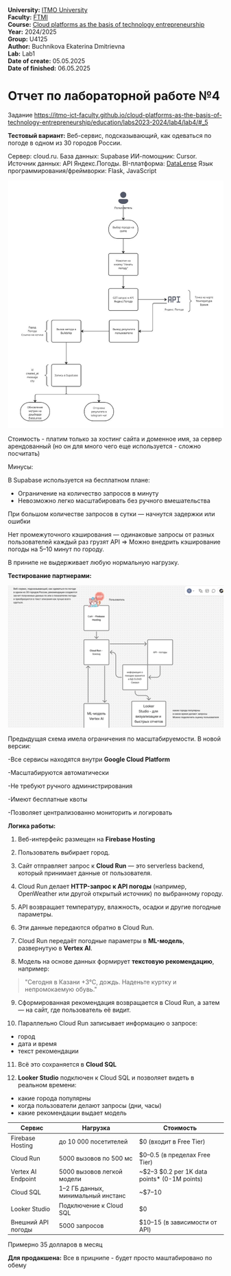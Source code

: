 <b>University:</b> [ITMO University](https://itmo.ru/ru/) <br>
<b>Faculty:</b> [FTMI](https://ftmi.itmo.ru) <br>
<b>Course:</b> [Cloud platforms as the basis of technology entrepreneurship](https://itmo-ict-faculty.github.io/cloud-platforms-as-the-basis-of-technology-entrepreneurship/) <br>
<b>Year:</b> 2024/2025 <br>
<b>Group:</b> U4125 <br>
<b>Author:</b> Buchnikova Ekaterina Dmitrievna  <br>
<b>Lab:</b> Lab1 <br>
<b>Date of create:</b> 05.05.2025 <br>
<b>Date of finished:</b> 06.05.2025<br>

<h1>Отчет по лабораторной работе №4 </h1>

Задание https://itmo-ict-faculty.github.io/cloud-platforms-as-the-basis-of-technology-entrepreneurship/education/labs2023-2024/lab4/lab4/#_5

**Тестовый вариант:** Веб-сервис, подсказывающий, как одеваться по погоде в одном из 30 городов России.

Сервер: cloud.ru.
База данных: Supabase
ИИ-помощник: Cursor.
Источник данных: API Яндекс.Погоды.
BI-платформа: [DataLense](https://datalens.yandex.cloud/jsqbdxpqqkj65-itmo-dashboard-course)
Язык программирования/фреймворки: Flask, JavaScript

![2025-05-06 15.43.04.jpg](https://github.com/katherinebutch/2024_2025-cloud-platforms-as-the-basis-of-technology-entrepreneurship-U4125-buchnikova-e-d/blob/main/lab4/2025-05-06%2015.43.04.jpg?raw=true)

Стоимость - платим только за хостинг сайта и доменное имя, за сервер арендованный (но он для много чего еще используется - сложно посчитать)

Минусы: 

В Supabase используется на бесплатном плане: 

- Ограничение на количество запросов в минуту
- Невозможно легко масштабировать без ручного вмешательства

При большом количестве запросов в сутки — начнутся задержки или ошибки

Нет промежуточного кэширования — одинаковые запросы от разных пользователей каждый раз грузят API => Можно внедрить кэширование погоды на 5–10 минут по городу.

В принипе не выдерживает любую нормальную нагрузку. 

**Тестирование партнерами:** 

![Screenshot at May 06 15-54-22.png](https://github.com/katherinebutch/2024_2025-cloud-platforms-as-the-basis-of-technology-entrepreneurship-U4125-buchnikova-e-d/blob/main/lab4/Screenshot%20at%20May%2006%2015-54-22.png?raw=true)



Предыдущая схема имела ограничения по масштабируемости. В новой версии:

-Все сервисы находятся внутри **Google Cloud Platform**

-Масштабируются автоматически

-Не требуют ручного администрирования

-Имеют бесплатные квоты

-Позволяет централизованно мониторить и логировать

**Логика работы:** 

1. Веб-интерфейс размещен на **Firebase Hosting**

2. Пользователь выбирает город.

3. Сайт отправляет запрос к **Cloud Run** — это serverless backend, который принимает данные от пользователя.

4. Cloud Run делает **HTTP-запрос к API погоды** (например, OpenWeather или другой открытый источник) по выбранному городу.

5. API возвращает температуру, влажность, осадки и другие погодные параметры.

6. Эти данные передаются обратно в Cloud Run.

7. Cloud Run передаёт погодные параметры в **ML-модель**, развернутую в **Vertex AI**.

8. Модель на основе данных формирует **текстовую рекомендацию**, например:

> "Сегодня в Казани +3°C, дождь. Наденьте куртку и непромокаемую обувь."

9. Сформированная рекомендация возвращается в Cloud Run, а затем — на сайт, где пользователь её видит.

10. Параллельно Cloud Run записывает информацию о запросе:

- город
- дата и время
- текст рекомендации

11. Всё это сохраняется в **Cloud SQL**

12. **Looker Studio** подключен к Cloud SQL и позволяет видеть в реальном времени:

- какие города популярны
- когда пользователи делают запросы (дни, часы)
- какие рекомендации выдает модель

| Сервис             | Нагрузка                           | Стоимость                                     |
| ------------------ | ---------------------------------- | --------------------------------------------- |
| Firebase Hosting   | до 10 000 посетителей              | $0 (входит в Free Tier)                       |
| Cloud Run          | 5000 вызовов по 500 мс             | $0–0.5 (в пределах Free Tier)                 |
| Vertex AI Endpoint | 5000 вызовов легкой модели         | ~$2–3  $0.2 per 1K data points* (0-1M points) |
| Cloud SQL          | 1–2 ГБ данных, минимальный инстанс | ~$7–10                                        |
| Looker Studio      | Подключение к Cloud SQL            | $0                                            |
| Внешний API погоды | 5000 запросов                      | $10–15 (в зависимости от API)                 |

Примерно 35 долларов в месяц 

**Для продакшена:** Все в прицнипе - будет просто маштабировано по обему 
